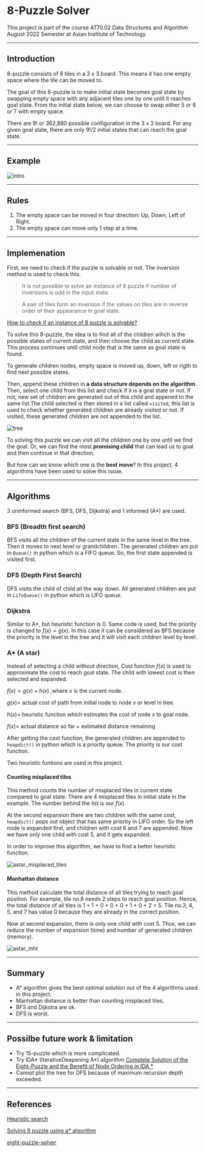 # 8-Puzzle Solver

This project is part of the course AT70.02 Data Structures and Algorithm
August 2022 Semester at Asian Institute of Technology.

----------

## Introduction

8-puzzle consists of 8 tiles in a 3 x 3 board. This means it has one empty space where the tile can be moved to.

The goal of this 8-puzzle is to make initial state becomes goal state by swapping empty space with any adjacent tiles one by one until it reaches goal state. From the initial state below, we can choose to swap either 5 or 6 or 7 with empty space. 

There are $9!$ or 362,880  possible configuration in the 3 x 3 board. For any given goal state, there are only $9!/2$ initial states that can reach the goal state.

----------

## Example
![intro](./Doc/intro.png)

----------

## Rules
1. The empty space can be moved in four direction: Up, Down, Left of Right.
2. The empty space can move only 1 step at a time.

----------

## Implemenation

First, we need to check if the puzzle is solvable or not. The inversion method is used to check this.

> It is not possible to solve an instance of 8 puzzle if number of inversions is odd in the input state.

> A pair of tiles form an inversion if the values on tiles are in reverse order of their appearance in goal state.

[How to check if an instance of 8 puzzle is solvable?](geeksforgeeks.org/check-instance-8-puzzle-solvable/#:~:text=Following%20is%20simple%20rule%20to,has%2011%20inversions%2C%20therefore%20unsolvable.)

To solve this 8-puzzle, the idea is to find all of the children wihch is the possible states of current state, and then choose the child as current state. This process continues until child node that is the same as goal state is found. 

To generate children nodes, empty space is moved up, down, left or rigth to find next possible states.

Then, append these children in **a data structure depends on the algorithm**. Then, select one child from this list and check if it is a goal state or not. If not, new set of children are generated out of this child and appened to the same list.The child selected is then stored in a list called `visited`, this list is used to check whether generated children are already visited or not. If visited, these generated children are not appended to the list.

![tree](./Doc/tree.png)

To solving this puzzle we can visit all the children one by one until we find the goal. Or, we can find the most **promising child** that can lead us to goal and then continue in that direction.

But how can we know which one is the **best move**?
In this project, 4 algorithms have been used to solve this issue.

----------

## Algorithms

3 uninformed search (BFS, DFS, Dijkstra) and 1 informed (A*) are used.

### BFS (Breadth first search)

BFS visits all the children of the current state in the same level in the tree. Then it moves to next level or grandchildren.
The generated children are put in `Queue()` in python which is a FIFO queue. So, the first state appended is visited first.

### DFS (Depth First Search)
DFS visits the child of child all the way down. All generated children are put in `LifoQueue()` in python which is LIFO queue.

### Dijkstra
Similar to A*, but heuristic function is 0. Same code is used, but the priority is changed to $f(x) = g(x)$. In this case it can be considered as BFS because the priority is the level in the tree and it will visit each children level by level.

### A* (A star)

Instead of selecting a child without direction, Cost function $f(x)$ is used to approximate the cost to reach goal state. The child with lowest cost is then selected and expanded.

$f(x)=g(x)+h(x)$ ;where $x$ is the current node.

$g(x)=$ actual cost of path from initial node to node $x$ or level in tree.

$h(x)=$ heuristic function which estimates the cost of node $x$ to goal node.

$f(x)=$ actual distance so far + estimated distance remaining

After getting the cost function, the generated children are appended to `heapdict()` in python which is a priority queue. The priority is our cost function.

Two heuristic funtions are used in this project. 
#### Counting misplaced tiles
This method counts the number of misplaced tiles in current state compared to goal state. There are 4 misplaced tiles in initial state in the example. The number behind the list is our $f(x)$. 

At the second expansion there are two children with the same cost, `heapdict()` pops out object that has same priority in LIFO order. So the left node is expanded first, and children with cost 6 and 7 are appended. Now we have only one child with cost 5, and it gets expanded.

In order to improve this algorithm, we have to find a better heuristic function.

![astar_misplaced_tiles](./Doc/astar_misplaced_tiles.png)

#### Manhattan distance
This method calculate the total distance of all tiles trying to reach goal position. For example, tile no.8 needs 2 steps to reach goal position. Hence, the total distance of all tiles is 1 + 1 + 0 + 0 + 0 + 1 + 0 + 2 = 5. Tile no.3, 4, 5, and 7 has value 0 because they are already in the correct position.

Now at second expansion, there is only one child with cost 5. Thus, we can reduce the number of expansion (time) and number of generated children (memory). 

![astar_mht](./Doc/astar_mht.png)

----------

## Summary

- A* algorithm gives the best optimal solution out of the 4 algorithms used in this project.
- Manhattan distance is better than counting misplaced tiles.
- BFS and Dijkstra are ok.
- DFS is worst.

----------

## Possilbe future work & limitation
- Try 15-puzzle which is more complicated.
- Try IDA* (IterativeDeepening A*) algorithm [Complete Solution of the Eight-Puzzle
and the Benefit of Node Ordering in IDA *](https://www.ijcai.org/Proceedings/93-1/Papers/035.pdf)
- Cannot plot the tree for DFS because of maximum recursion depth exceeded.
----------

## References

[Heuristic search](http://science.slc.edu/~jmarshall/courses/2005/fall/cs151/lectures/heuristic-search/)

[Solving 8 puzzle using a* algorithm](https://blog.goodaudience.com/solving-8-puzzle-using-a-algorithm-7b509c331288)

[eight-puzzle-solver](https://github.com/Elzawawy/eight-puzzle-solver)